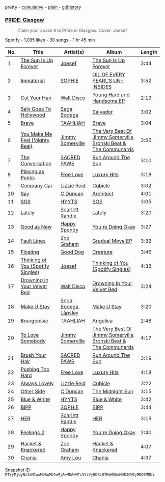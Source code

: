 pretty - [cumulative](/playlists/cumulative/37i9dQZF1DX0KsORvsQKOa.md) - [plain](/playlists/plain/37i9dQZF1DX0KsORvsQKOa) - [githistory](https://github.githistory.xyz/mackorone/spotify-playlist-archive/blob/main/playlists/plain/37i9dQZF1DX0KsORvsQKOa)

### [PRIDE: Glasgow](https://open.spotify.com/playlist/37i9dQZF1DX0KsORvsQKOa)

> Claim your space this Pride in Glasgow\. Cover: Joesef

[Spotify](https://open.spotify.com/user/spotify) - 1,095 likes - 30 songs - 1 hr 45 min

| No. | Title | Artist(s) | Album | Length |
|---|---|---|---|---|
| 1 | [The Sun Is Up Forever](https://open.spotify.com/track/1Lb1S77Ooubhoy3sz509aY) | [Joesef](https://open.spotify.com/artist/28EyduqESEOVMO6vglvaUZ) | [The Sun Is Up Forever](https://open.spotify.com/album/4E2TcDaegufL6YTbOzHiqR) | 3:44 |
| 2 | [Immaterial](https://open.spotify.com/track/1huN927tTdSiwF90FBHXkT) | [SOPHIE](https://open.spotify.com/artist/5a2w2tgpLwv26BYJf2qYwu) | [OIL OF EVERY PEARL'S UN\-INSIDES](https://open.spotify.com/album/23lnmHhZwyercCJhmyPXYN) | 3:52 |
| 3 | [Cut Your Hair](https://open.spotify.com/track/01F2atb6TeMEm74TnM0ihL) | [Walt Disco](https://open.spotify.com/artist/5Id5Ig1KgNJoLjLFskZ18I) | [Young Hard and Handsome EP](https://open.spotify.com/album/1WuYEWGgQBk0XKs0JixmSD) | 2:19 |
| 4 | [Salv Goes To Hollywood](https://open.spotify.com/track/4cEhfMDQJenkOB12pvW051) | [Sega Bodega](https://open.spotify.com/artist/1ZvF4Sgnre3Rk2CpiNy077) | [Salvador](https://open.spotify.com/album/7sutGPUG2T56ubUjlhSaE9) | 3:02 |
| 5 | [Brave](https://open.spotify.com/track/10JwxO6c5dXs8sRKltkh91) | [TAAHLIAH](https://open.spotify.com/artist/2pGARcnqDa3WoicxemVeqU) | [Brave](https://open.spotify.com/album/27i9nn9NKtweMcocEKCchh) | 3:04 |
| 6 | [You Make Me Feel \(Mighty Real\)](https://open.spotify.com/track/3lwNHGO5yJLNpHsMlvL9IF) | [Jimmy Somerville](https://open.spotify.com/artist/6LQeBFIfD4C22RJVVjQ6S7) | [The Very Best Of Jimmy Somerville, Bronski Beat & The Communards](https://open.spotify.com/album/1B167z084g8Q52jRazKLVZ) | 3:55 |
| 7 | [The Conversation](https://open.spotify.com/track/6NljT2K8CJvqIZOriCLaGa) | [SACRED PAWS](https://open.spotify.com/artist/0loUVauivVQPRdqkbd250b) | [Run Around The Sun](https://open.spotify.com/album/3jvPIBOuUf1cRqG3Xbgx1W) | 3:10 |
| 8 | [Playing as Punks](https://open.spotify.com/track/4CTR74PdzuYD5OspSTxNNw) | [Free Love](https://open.spotify.com/artist/0bec5c6VO67VhJrdZ5xPOs) | [Luxury Hits](https://open.spotify.com/album/3KsmbzOapEgTLIhnf646NL) | 3:18 |
| 9 | [Company Car](https://open.spotify.com/track/3lrVIxiQWnc1cLWsmlfe6F) | [Lizzie Reid](https://open.spotify.com/artist/0GytihetIdprntMyuyAJm6) | [Cubicle](https://open.spotify.com/album/1AZnBpcbI5gTWkQlqoIhy3) | 3:02 |
| 10 | [Say](https://open.spotify.com/track/0A8wBeyIeHxulPkhyCtJQz) | [C Duncan](https://open.spotify.com/artist/0x3sTIYnP56TnL6bbyMU2i) | [Architect](https://open.spotify.com/album/7E02gxoSMMDkRWmgA4L57Z) | 4:01 |
| 11 | [SOS](https://open.spotify.com/track/4XrDXLTlV06gPRMYeYB0rh) | [HYYTS](https://open.spotify.com/artist/14imaElr610tHxlaJpuQHq) | [SOS](https://open.spotify.com/album/5L8BWeLtIhRo1N5quwA1wy) | 3:05 |
| 12 | [Lately](https://open.spotify.com/track/4tfarrkZKUgXEkCb5lEfmC) | [Scarlett Randle](https://open.spotify.com/artist/495OhBpX4mWelPstr137rx) | [Lately](https://open.spotify.com/album/5XRy4ee0e6ylxyQeN80pmU) | 3:20 |
| 13 | [Good as New](https://open.spotify.com/track/7KNw6Gmr6eo2OuD8QxZsHz) | [Happy Spendy](https://open.spotify.com/artist/7CkzBrXPFv8nSWq2ui5mnY) | [You're Doing Okay](https://open.spotify.com/album/46RLXEQtG099ClNBuWfNVJ) | 3:27 |
| 14 | [Fault Lines](https://open.spotify.com/track/3p89Ph1jcgMdnoKKN0aiQi) | [Zoe Graham](https://open.spotify.com/artist/2jXXoNionydJ3CT1ml119B) | [Gradual Move EP](https://open.spotify.com/album/3O5Jie4OkoWvQE5sZEaikH) | 3:32 |
| 15 | [Floating](https://open.spotify.com/track/2NJqmbI7YVgiJQUAIhANp3) | [Good Dog](https://open.spotify.com/artist/0lZwvamzsh1dd5OWQDOTtG) | [Creature](https://open.spotify.com/album/6JrSr6zrPBGIoKqcINct8s) | 3:46 |
| 16 | [Thinking of You \(Spotify Singles\)](https://open.spotify.com/track/0Muqa8sNqVvjEQo4yfBKXw) | [Joesef](https://open.spotify.com/artist/28EyduqESEOVMO6vglvaUZ) | [Thinking of You \(Spotify Singles\)](https://open.spotify.com/album/4TOyAu2CWO1kPitP0AxAZV) | 4:32 |
| 17 | [Drowning In Your Velvet Bed](https://open.spotify.com/track/4q2XDOnuj2lFkki7BhixRG) | [Walt Disco](https://open.spotify.com/artist/5Id5Ig1KgNJoLjLFskZ18I) | [Drowning In Your Velvet Bed](https://open.spotify.com/album/7DE4gC4RTNJVYhmcYkrqEM) | 3:24 |
| 18 | [Make U Stay](https://open.spotify.com/track/32Q7B7BsaUBb8D2zT2Vngb) | [Sega Bodega](https://open.spotify.com/artist/1ZvF4Sgnre3Rk2CpiNy077), [Låpsley](https://open.spotify.com/artist/27ze6hCgfr3HcDZAHY60pg) | [Make U Stay](https://open.spotify.com/album/4qdvHpWNuKzIo49fq9ASrL) | 3:20 |
| 19 | [Bourgeoisie](https://open.spotify.com/track/2QdxwYLD78zrdDmfSbM7L3) | [TAAHLIAH](https://open.spotify.com/artist/2pGARcnqDa3WoicxemVeqU) | [Angelica](https://open.spotify.com/album/2FRhqyhCl2pz7Bx7IiugOI) | 2:48 |
| 20 | [To Love Somebody](https://open.spotify.com/track/18iuoY1jt6t8NUZPXyjN2N) | [Jimmy Somerville](https://open.spotify.com/artist/6LQeBFIfD4C22RJVVjQ6S7) | [The Very Best Of Jimmy Somerville, Bronski Beat & The Communards](https://open.spotify.com/album/1B167z084g8Q52jRazKLVZ) | 4:17 |
| 21 | [Brush Your Hair](https://open.spotify.com/track/5JM3b4pJl4Ee5tD6FW5CtB) | [SACRED PAWS](https://open.spotify.com/artist/0loUVauivVQPRdqkbd250b) | [Run Around The Sun](https://open.spotify.com/album/3jvPIBOuUf1cRqG3Xbgx1W) | 3:19 |
| 22 | [Pushing Too Hard](https://open.spotify.com/track/4bBkVdzHKogL03s5s4DftL) | [Free Love](https://open.spotify.com/artist/0bec5c6VO67VhJrdZ5xPOs) | [Luxury Hits](https://open.spotify.com/album/3KsmbzOapEgTLIhnf646NL) | 4:18 |
| 23 | [Always Lovely](https://open.spotify.com/track/09SZLCOTnXMZR9AqO1v6V4) | [Lizzie Reid](https://open.spotify.com/artist/0GytihetIdprntMyuyAJm6) | [Cubicle](https://open.spotify.com/album/1AZnBpcbI5gTWkQlqoIhy3) | 3:22 |
| 24 | [Other Side](https://open.spotify.com/track/0S5as2olu01E5lXXhdVTLA) | [C Duncan](https://open.spotify.com/artist/0x3sTIYnP56TnL6bbyMU2i) | [The Midnight Sun](https://open.spotify.com/album/5vF91mAcXrjETeE4UabePg) | 3:15 |
| 25 | [Blue & White](https://open.spotify.com/track/41ggWVg4YpKXAktdR7hx5z) | [HYYTS](https://open.spotify.com/artist/14imaElr610tHxlaJpuQHq) | [Blue & White](https://open.spotify.com/album/7HFeekHPk68jIsqxm5ucg2) | 3:42 |
| 26 | [BIPP](https://open.spotify.com/track/5HuOQHBDbb0UJjEE2fw6Uq) | [SOPHIE](https://open.spotify.com/artist/5a2w2tgpLwv26BYJf2qYwu) | [BIPP](https://open.spotify.com/album/1xF4KA0folSWB5Wcfkv8QU) | 3:44 |
| 27 | [HER](https://open.spotify.com/track/4zjVN2xo0HGjIAlPwGwIFR) | [Scarlett Randle](https://open.spotify.com/artist/495OhBpX4mWelPstr137rx) | [HER](https://open.spotify.com/album/7qiB2iokQB4lnmowYSUH1d) | 3:19 |
| 28 | [Feelings 2](https://open.spotify.com/track/2nhO5bu9QxBGyd45PHYEX2) | [Happy Spendy](https://open.spotify.com/artist/7CkzBrXPFv8nSWq2ui5mnY) | [You're Doing Okay](https://open.spotify.com/album/46RLXEQtG099ClNBuWfNVJ) | 2:40 |
| 29 | [Hacket & Knackered](https://open.spotify.com/track/4hmKJB6i9JwTi9LxdqIylg) | [Zoe Graham](https://open.spotify.com/artist/2jXXoNionydJ3CT1ml119B) | [Hacket & Knackered](https://open.spotify.com/album/1bBKXUfoy8yGrRzXShGYdr) | 4:07 |
| 30 | [Chania](https://open.spotify.com/track/7JtaC3oIpfhxMxzuYvWOCO) | [Amy Lou](https://open.spotify.com/artist/1jUIlUfva2vOCFIWKj0Ant) | [Chania](https://open.spotify.com/album/1PTRu4JMKeGsEKkhTIifvN) | 4:37 |

Snapshot ID: `MTYyMjUyNzIwMCwwMDAwMDAwMjAwMDAwMTc5YzYyODRiOTMwMDAwMDE3OWIyMDQ0MDNi`